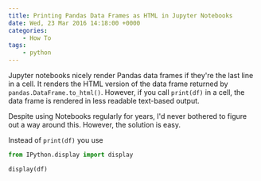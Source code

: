 ```yaml
---
title: Printing Pandas Data Frames as HTML in Jupyter Notebooks
date: Wed, 23 Mar 2016 14:18:00 +0000
categories:
    - How To
tags:
    - python
---
```

Jupyter notebooks nicely render Pandas data frames if they're the last line in
a cell. It renders the HTML version of the data frame returned by
`pandas.DataFrame.to_html()`. However, if you call `print(df)` in a cell, the
data frame is rendered in less readable text-based output.

Despite using Notebooks regularly for years, I'd never bothered to figure out
a way around this. However, the solution is easy.

Instead of `print(df)` you use

    
```python
from IPython.display import display

display(df)
```